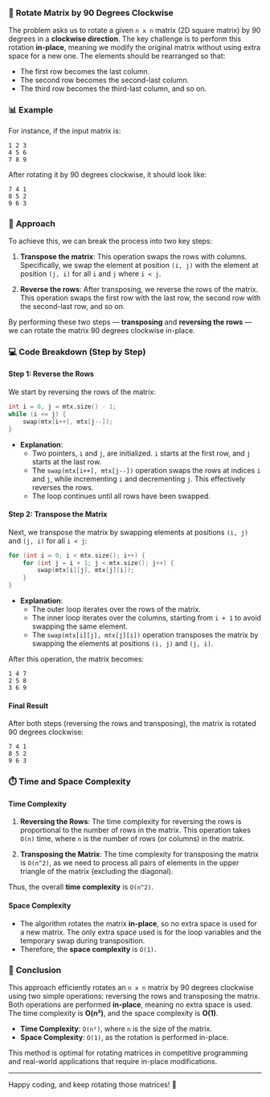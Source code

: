 ### 🔄 **Rotate Matrix by 90 Degrees Clockwise**

The problem asks us to rotate a given `n x n` matrix (2D square matrix) by 90 degrees in a **clockwise direction**. The key challenge is to perform this rotation **in-place**, meaning we modify the original matrix without using extra space for a new one. The elements should be rearranged so that:

- The first row becomes the last column.
- The second row becomes the second-last column.
- The third row becomes the third-last column, and so on.

### 📊 **Example**

For instance, if the input matrix is:

```
1 2 3
4 5 6
7 8 9
```

After rotating it by 90 degrees clockwise, it should look like:

```
7 4 1
8 5 2
9 6 3
```

### 🧠 **Approach**

To achieve this, we can break the process into two key steps:

1. **Transpose the matrix**: This operation swaps the rows with columns. Specifically, we swap the element at position `(i, j)` with the element at position `(j, i)` for all `i` and `j` where `i < j`.
   
2. **Reverse the rows**: After transposing, we reverse the rows of the matrix. This operation swaps the first row with the last row, the second row with the second-last row, and so on.

By performing these two steps — **transposing** and **reversing the rows** — we can rotate the matrix 90 degrees clockwise in-place.

### 💻 **Code Breakdown (Step by Step)**

#### Step 1: **Reverse the Rows**

We start by reversing the rows of the matrix:

```cpp
int i = 0, j = mtx.size() - 1;
while (i <= j) {
    swap(mtx[i++], mtx[j--]);
}
```

- **Explanation**:
    - Two pointers, `i` and `j`, are initialized. `i` starts at the first row, and `j` starts at the last row.
    - The `swap(mtx[i++], mtx[j--])` operation swaps the rows at indices `i` and `j`, while incrementing `i` and decrementing `j`. This effectively reverses the rows.
    - The loop continues until all rows have been swapped.

#### Step 2: **Transpose the Matrix**

Next, we transpose the matrix by swapping elements at positions `(i, j)` and `(j, i)` for all `i < j`:

```cpp
for (int i = 0; i < mtx.size(); i++) {
    for (int j = i + 1; j < mtx.size(); j++) {
        swap(mtx[i][j], mtx[j][i]);
    }
}
```

- **Explanation**:
    - The outer loop iterates over the rows of the matrix.
    - The inner loop iterates over the columns, starting from `i + 1` to avoid swapping the same element.
    - The `swap(mtx[i][j], mtx[j][i])` operation transposes the matrix by swapping the elements at positions `(i, j)` and `(j, i)`.

After this operation, the matrix becomes:

```
1 4 7
2 5 8
3 6 9
```

#### Final Result

After both steps (reversing the rows and transposing), the matrix is rotated 90 degrees clockwise:

```
7 4 1
8 5 2
9 6 3
```

### ⏱️ **Time and Space Complexity**

#### Time Complexity

1. **Reversing the Rows**: The time complexity for reversing the rows is proportional to the number of rows in the matrix. This operation takes `O(n)` time, where `n` is the number of rows (or columns) in the matrix.
   
2. **Transposing the Matrix**: The time complexity for transposing the matrix is `O(n^2)`, as we need to process all pairs of elements in the upper triangle of the matrix (excluding the diagonal).

Thus, the overall **time complexity** is `O(n^2)`.

#### Space Complexity

- The algorithm rotates the matrix **in-place**, so no extra space is used for a new matrix. The only extra space used is for the loop variables and the temporary swap during transposition.
- Therefore, the **space complexity** is `O(1)`.

### 🎯 **Conclusion**

This approach efficiently rotates an `n x n` matrix by 90 degrees clockwise using two simple operations: reversing the rows and transposing the matrix. Both operations are performed **in-place**, meaning no extra space is used. The time complexity is **O(n²)**, and the space complexity is **O(1)**.

- **Time Complexity**: `O(n²)`, where `n` is the size of the matrix.
- **Space Complexity**: `O(1)`, as the rotation is performed in-place.

This method is optimal for rotating matrices in competitive programming and real-world applications that require in-place modifications.

---

Happy coding, and keep rotating those matrices! 🎉